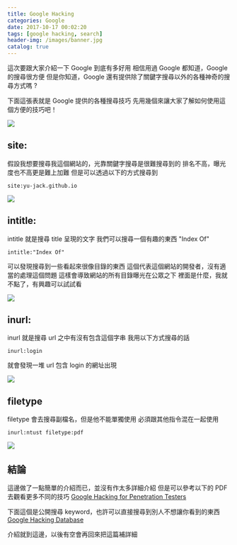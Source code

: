 ```yaml
---
title: Google Hacking
categories: Google
date: 2017-10-17 00:02:20
tags: [google hacking, search]
header-img: /images/banner.jpg
catalog: true
---
```


這次要跟大家介紹一下 Google 到底有多好用
相信用過 Google 都知道，Google 的搜尋很方便
但是你知道，Google 還有提供除了關鍵字搜尋以外的各種神奇的搜尋方式嗎 ?

<!--more-->

下面這張表就是 Google 提供的各種搜尋技巧
先用幾個來讓大家了解如何使用這個方便的技巧吧！

![](https://i.imgur.com/MesRgnG.png)

## site:

假設我想要搜尋我這個網站的，光靠關鍵字搜尋是很難搜尋到的
排名不高，曝光度也不高更是難上加難
但是可以透過以下的方式搜尋到
```
site:yu-jack.github.io
```

![](https://i.imgur.com/2bsJgih.png)


## intitle:

intitle 就是搜尋 title 呈現的文字
我們可以搜尋一個有趣的東西 "Index Of"

```
intitle:"Index Of"
```

可以發現搜尋到一些看起來很像目錄的東西
這個代表這個網站的開發者，沒有適當的處理這個問題
這樣會導致網站的所有目錄曝光在公眾之下
裡面是什麼，我就不點了，有興趣可以試試看

![](https://i.imgur.com/fDyTRKE.png)


## inurl:
inurl 就是搜尋 url 之中有沒有包含這個字串
我用以下方式搜尋的話
```
inurl:login 
```
就會發現一堆 url 包含 login 的網址出現

![](https://i.imgur.com/NJqZNLB.png)


## filetype
filetype 會去搜尋副檔名，但是他不能單獨使用
必須跟其他指令混在一起使用

```
inurl:ntust filetype:pdf
```

![](https://i.imgur.com/7hN7xmQ.png)


## 結論

這邊做了一點簡單的介紹而已，並沒有作太多詳細介紹
但是可以參考以下的 PDF 去觀看更多不同的技巧 
[Google Hacking for Penetration
Testers](https://ephrain.net/wp-content/uploads/2016/08/BH_EU_05-Long-1.pdf)

下面這個是公開搜尋 keyword，也許可以直接搜尋到別人不想讓你看到的東西
[Google Hacking Database](https://www.exploit-db.com/google-hacking-database/)

介紹就到這邊，以後有空會再回來把這篇補詳細